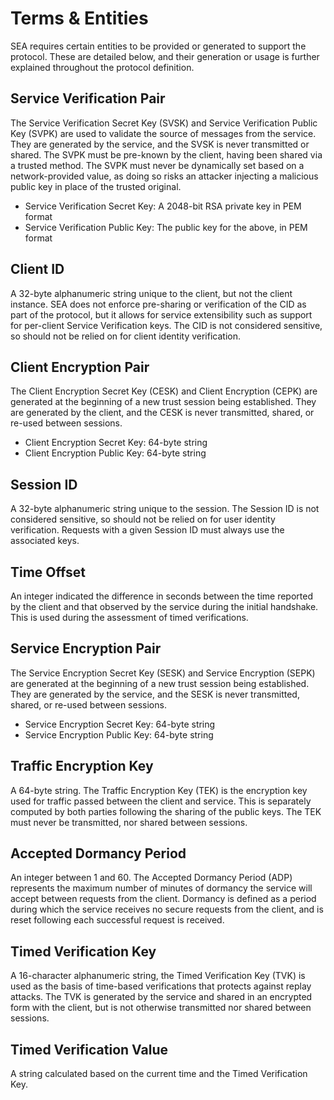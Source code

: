 # Terms &amp; Entities

SEA requires certain entities to be provided or generated to support the protocol. These are detailed below, and their generation or usage is further explained throughout the protocol definition.

## Service Verification Pair
The Service Verification Secret Key (SVSK) and Service Verification Public Key (SVPK) are used to validate the source of messages from the service. They are generated by the service, and the SVSK is never transmitted or shared. The SVPK must be pre-known by the client, having been shared via a trusted method. The SVPK must never be dynamically set based on a network-provided value, as doing so risks an attacker injecting a malicious public key in place of the trusted original.
* Service Verification Secret Key: A 2048-bit RSA private key in PEM format
* Service Verification Public Key: The public key for the above, in PEM format

## Client ID
A 32-byte alphanumeric string unique to the client, but not the client instance. SEA does not enforce pre-sharing or verification of the CID as part of the protocol, but it allows for service extensibility such as support for per-client Service Verification keys. The CID is not considered sensitive, so should not be relied on for client identity verification.

## Client Encryption Pair
The Client Encryption Secret Key (CESK) and Client Encryption (CEPK) are generated at the beginning of a new trust session being established. They are generated by the client, and the CESK is never transmitted, shared, or re-used between sessions.

[//]: # (TODO Check length)
* Client Encryption Secret Key: 64-byte string
* Client Encryption Public Key: 64-byte string

## Session ID
A 32-byte alphanumeric string unique to the session. The Session ID is not considered sensitive, so should not be relied on for user identity verification. Requests with a given Session ID must always use the associated keys.

## Time Offset
An integer indicated the difference in seconds between the time reported by the client and that observed by the service during the initial handshake. This is used during the assessment of timed verifications.

## Service Encryption Pair
The Service Encryption Secret Key (SESK) and Service Encryption (SEPK) are generated at the beginning of a new trust session being established. They are generated by the service, and the SESK is never transmitted, shared, or re-used between sessions.

[//]: # (TODO Check length)
* Service Encryption Secret Key: 64-byte string
* Service Encryption Public Key: 64-byte string

## Traffic Encryption Key
[//]: # (TODO Check length)
A 64-byte string. The Traffic Encryption Key (TEK) is the encryption key used for traffic passed between the client and service. This is separately computed by both parties following the sharing of the public keys. The TEK must never be transmitted, nor shared between sessions.

## Accepted Dormancy Period
An integer between 1 and 60. The Accepted Dormancy Period (ADP) represents the maximum number of minutes of dormancy the service will accept between requests from the client. Dormancy is defined as a period during which the service receives no secure requests from the client, and is reset following each successful request is received.

## Timed Verification Key
A 16-character alphanumeric string, the Timed Verification Key (TVK) is used as the basis of time-based verifications that protects against replay attacks. The TVK is generated by the service and shared in an encrypted form with the client, but is not otherwise transmitted nor shared between sessions.

## Timed Verification Value
[//]: # (TODO confirm format of TVV)
A string calculated based on the current time and the Timed Verification Key.